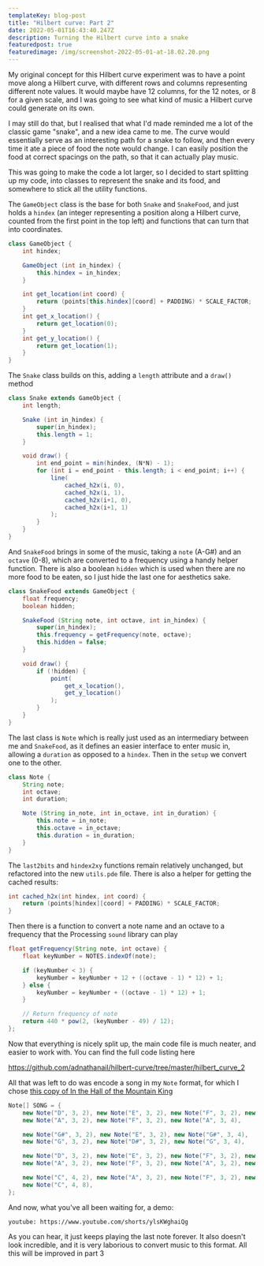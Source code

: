 ```yaml
---
templateKey: blog-post
title: "Hilbert curve: Part 2"
date: 2022-05-01T16:43:40.247Z
description: Turning the Hilbert curve into a snake
featuredpost: true
featuredimage: /img/screenshot-2022-05-01-at-18.02.20.png
---
```

My original concept for this Hilbert curve experiment was to have a point move along a Hilbert curve, with different rows and columns representing different note values. It would maybe have 12 columns, for the 12 notes, or 8 for a given scale, and I was going to see what kind of music a Hilbert curve could generate on its own.

I may still do that, but I realised that what I'd made reminded me a lot of the classic game "snake", and a new idea came to me. The curve would essentially serve as an interesting path for a snake to follow, and then every time it ate a piece of food the note would change. I can easily position the food at correct spacings on the path, so that it can actually play music.

This was going to make the code a lot larger, so I decided to start splitting up my code, into classes to represent the snake and its food, and somewhere to stick all the utility functions.

The `GameObject` class is the base for both `Snake` and `SnakeFood`, and just holds a `hindex` (an integer representing a position along a Hilbert curve, counted from the first point in the top left) and functions that can turn that into coordinates.

```java
class GameObject { 
    int hindex;

    GameObject (int in_hindex) {
        this.hindex = in_hindex;
    }

    int get_location(int coord) {
        return (points[this.hindex][coord] + PADDING) * SCALE_FACTOR;
    }
    int get_x_location() {
        return get_location(0);
    }
    int get_y_location() {
        return get_location(1);
    }
} 
```

The `Snake` class builds on this, adding a `length` attribute and a `draw()` method

```java
class Snake extends GameObject { 
    int length;

    Snake (int in_hindex) {
        super(in_hindex);
        this.length = 1;
    }

    void draw() {
        int end_point = min(hindex, (N*N) - 1);
        for (int i = end_point - this.length; i < end_point; i++) {
            line(
                cached_h2x(i, 0),
                cached_h2x(i, 1),
                cached_h2x(i+1, 0),
                cached_h2x(i+1, 1)
            );
        }
    }
} 
```

And `SnakeFood` brings in some of the music, taking a `note` (A-G#) and an `octave` (0-8), which are converted to a frequency using a handy helper function. There is also a boolean `hidden` which is used when there are no more food to be eaten, so I just hide the last one for aesthetics sake.

```java
class SnakeFood extends GameObject {
    float frequency;
    boolean hidden;

    SnakeFood (String note, int octave, int in_hindex) {
        super(in_hindex);
        this.frequency = getFrequency(note, octave);
        this.hidden = false;
    }

    void draw() {
        if (!hidden) {
            point(
                get_x_location(),
                get_y_location()
            );
        }
    }
}
```

The last class is `Note` which is really just used as an intermediary between me and `SnakeFood`, as it defines an easier interface to enter music in, allowing a `duration` as opposed to a `hindex`. Then in the `setup` we convert one to the other.

```java
class Note {
    String note;
    int octave;
    int duration;

    Note (String in_note, int in_octave, int in_duration) {
        this.note = in_note;
        this.octave = in_octave;
        this.duration = in_duration;
    }
}
```

The `last2bits` and `hindex2xy` functions remain relatively unchanged, but refactored into the new `utils.pde` file. There is also a helper for getting the cached results:

```java
int cached_h2x(int hindex, int coord) {
    return (points[hindex][coord] + PADDING) * SCALE_FACTOR;
}
```

Then there is a function to convert a note name and an octave to a frequency that the Processing `sound` library can play

```java
float getFrequency(String note, int octave) {
    float keyNumber = NOTES.indexOf(note);

    if (keyNumber < 3) {
        keyNumber = keyNumber + 12 + ((octave - 1) * 12) + 1; 
    } else {
        keyNumber = keyNumber + ((octave - 1) * 12) + 1; 
    }

    // Return frequency of note
    return 440 * pow(2, (keyNumber - 49) / 12);
};
```

Now that everything is nicely split up, the main code file is much neater, and easier to work with. You can find the full code listing here

<https://github.com/adnathanail/hilbert-curve/tree/master/hilbert_curve_2>

All that was left to do was encode a song in my `Note` format, for which I chose [this copy of In the Hall of the Mountain King](https://makingmusicfun.net/pdf/sheet_music/in-the-hall-of-the-mountain-king.pdf)

```java
Note[] SONG = {
    new Note("D", 3, 2), new Note("E", 3, 2), new Note("F", 3, 2), new Note("G", 3, 2),
    new Note("A", 3, 2), new Note("F", 3, 2), new Note("A", 3, 4),

    new Note("G#", 3, 2), new Note("E", 3, 2), new Note("G#", 3, 4),
    new Note("G", 3, 2), new Note("D#", 3, 2), new Note("G", 3, 4),

    new Note("D", 3, 2), new Note("E", 3, 2), new Note("F", 3, 2), new Note("G", 3, 2),
    new Note("A", 3, 2), new Note("F", 3, 2), new Note("A", 3, 2), new Note("D", 4, 2),

    new Note("C", 4, 2), new Note("A", 3, 2), new Note("F", 3, 2), new Note("A", 3, 2),
    new Note("C", 4, 8),
};
```

And now, what you've all been waiting for, a demo:

`youtube: https://www.youtube.com/shorts/ylsKWghaiQg`

As you can hear, it just keeps playing the last note forever. It also doesn't look incredible, and it is very laborious to convert music to this format. All this will be improved in part 3